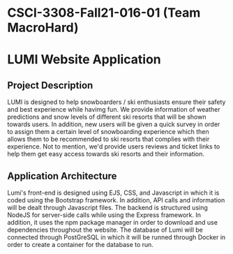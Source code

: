 # CSCI-3308-Fall21-016-01 (Team MacroHard)
# LUMI Website Application

## Project Description
LUMI is designed to help snowboarders / ski enthusiasts ensure their safety and best experience while havimg fun. We provide information of weather predictions and snow levels of different ski resorts that will be shown towards users. In addition, new users will be given a quick survey in order to assign them a certain level of snowboarding experience which then allows them to be recommended to ski resorts that complies with their experience. Not to mention, we'd provide users reviews and ticket links to help them get easy access towards ski resorts and their information.

## Application Architecture
Lumi's front-end is designed using EJS, CSS, and Javascript in which it is coded using the Bootstrap framework. In addition, API calls and information will be dealt through Javascript files.
The backend is structured using NodeJS for server-side calls while using the Express framework. In addition, it uses the npm package manager in order to download and use dependencies throughout the website.
The database of Lumi will be connected through PostGreSQL in which it will be runned through Docker in order to create a container for the database to run.
